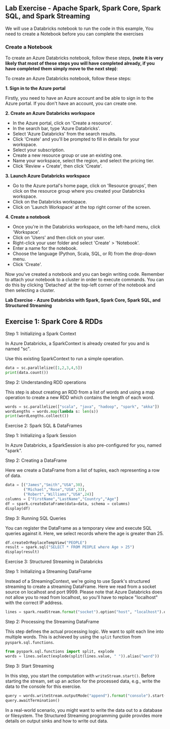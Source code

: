 
## Lab Exercise - Apache Spark, Spark Core, Spark SQL, and Spark Streaming ##

We will use a Databricks notebook to run the code in this example, You need to create a Notebook before you can complete the exercises

### Create a Notebook
To create an Azure Databricks notebook, follow these steps, **(note it is very likely that most of these steps you will have completed already, if you have completed them simply move to the next step)**:


To create an Azure Databricks notebook, follow these steps:

**1. Sign in to the Azure portal**

Firstly, you need to have an Azure account and be able to sign in to the Azure portal. If you don't have an account, you can create one. 

**2. Create an Azure Databricks workspace**

- In the Azure portal, click on 'Create a resource'.
- In the search bar, type 'Azure Databricks'.
- Select 'Azure Databricks' from the search results.
- Click 'Create' and you'll be prompted to fill in details for your workspace. 
- Select your subscription.
- Create a new resource group or use an existing one.
- Name your workspace, select the region, and select the pricing tier.
- Click 'Review + Create', then click 'Create'.

**3. Launch Azure Databricks workspace**

- Go to the Azure portal's home page, click on 'Resource groups', then click on the resource group where you created your Databricks workspace.
- Click on the Databricks workspace.
- Click on 'Launch Workspace' at the top right corner of the screen.

**4. Create a notebook**

- Once you're in the Databricks workspace, on the left-hand menu, click 'Workspace'.
- Click on 'Users' and then click on your user.
- Right-click your user folder and select 'Create' > 'Notebook'.
- Enter a name for the notebook.
- Choose the language (Python, Scala, SQL, or R) from the drop-down menu.
- Click 'Create'.

Now you've created a notebook and you can begin writing code. Remember to attach your notebook to a cluster in order to execute commands. You can do this by clicking 'Detached' at the top-left corner of the notebook and then selecting a cluster.


**Lab Exercise - Azure Databricks with Spark, Spark Core, Spark SQL, and Structured Streaming**

## Exercise 1: Spark Core & RDDs ##

Step 1: Initializing a Spark Context

In Azure Databricks, a SparkContext is already created for you and is named "sc".

Use this existing SparkContext to run a simple operation.
```python
data = sc.parallelize([1,2,3,4,5])
print(data.count())
```

Step 2: Understanding RDD operations

This step is about creating an RDD from a list of words and using a map operation to create a new RDD which contains the length of each word.

```python
words = sc.parallelize(["scala", "java", "hadoop", "spark", "akka"])
wordLengths = words.map(lambda s: len(s))
print(wordLengths.collect())
```

Exercise 2: Spark SQL & DataFrames

Step 1: Initializing a Spark Session

In Azure Databricks, a SparkSession is also pre-configured for you, named "spark".

Step 2: Creating a DataFrame

Here we create a DataFrame from a list of tuples, each representing a row of data.

```python
data = [("James","Smith","USA",30),
        ("Michael","Rose","USA",33),
        ("Robert","Williams","USA",24)]
columns = ["FirstName","LastName","Country","Age"]
df = spark.createDataFrame(data=data, schema = columns)
display(df)
```

Step 3: Running SQL Queries

You can register the DataFrame as a temporary view and execute SQL queries against it. Here, we select records where the age is greater than 25.

```python
df.createOrReplaceTempView("PEOPLE")
result = spark.sql("SELECT * FROM PEOPLE where Age > 25")
display(result)
```

Exercise 3: Structured Streaming in Databricks

Step 1: Initializing a Streaming DataFrame

Instead of a StreamingContext, we're going to use Spark's structured streaming to create a streaming DataFrame. Here we read from a socket source on localhost and port 9999. Please note that Azure Databricks does not allow you to read from localhost, so you'll have to replace "localhost" with the correct IP address.

```python
lines = spark.readStream.format("socket").option("host", "localhost").option("port", 9999).load()
```

Step 2: Processing the Streaming DataFrame

This step defines the actual processing logic. We want to split each line into multiple words. This is achieved by using the `split` function from `pyspark.sql.functions`.

```python
from pyspark.sql.functions import split, explode
words = lines.select(explode(split(lines.value, " ")).alias("word"))
```

Step 3: Start Streaming

In this step, you start the computation with `writeStream.start()`. Before starting the stream, set up an action for the processed data, e.g., write the data to the console for this exercise.

```python
query = words.writeStream.outputMode("append").format("console").start()
query.awaitTermination()
```

In a real-world scenario, you might want to write the data out to a database or filesystem. The Structured Streaming programming guide provides more details on output sinks and how to write out data.
